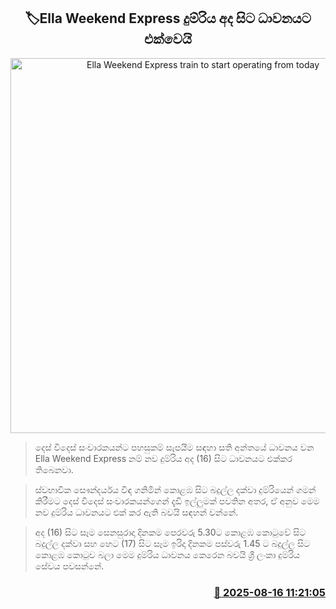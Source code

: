 <p align='center'><b><h2 align='center' title='Ella Weekend Express train to start operating from today'>🏷Ella Weekend Express දුම්රිය අද සිට ධාවනයට එක්වෙයි</h2></b></p>
<p align='center'><img src='https://helakuru.sgp1.cdn.digitaloceanspaces.com/esana/images/lib/ella-nine-archived.jpg' width='600' alt='Ella Weekend Express train to start operating from today'></p>

> දෙස් විදෙස් සංචාරකයන්ට පහසුකම් සැපයීම සඳහා සති අන්තයේ ධාවනය වන Ella Weekend Express නම් නව දුම්රිය අද (16) සිට ධාවනයට එක්කර තිබෙනවා.

> ස්වභාවික සෞන්දර්යය විඳ ගනිමින් කොළඹ සිට බදුල්ල දක්වා දුම්රියෙන් ගමන් කිරීමට දෙස් විදෙස් සංචාරකයන්ගෙන් දැඩි ඉල්ලුමක් පවතින අතර, ඒ අනුව මෙම නව දුම්රිය ධාවනයට එක් කර ඇති බවයි සඳහන් වන්නේ.

> අද (16) සිට සෑම සෙනසුරාදා දිනකම පෙරවරු 5.30ට කොළඹ කොටුවේ සිට බදුල්ල දක්වා සහ හෙට (17) සිට සෑම ඉරිදා දිනකම පස්වරු 1.45 ට බදුල්ල සිට කොළඹ කොටුව බලා මෙම දුම්රිය ධාවනය කෙරෙන බවයි ශ්‍රී ලංකා දුම්රිය සේවය පවසන්නේ.



<h3 align='right'><a href='https://www.helakuru.lk/esana/p/112756/'>📅 2025-08-16 11:21:05</a></h3>
